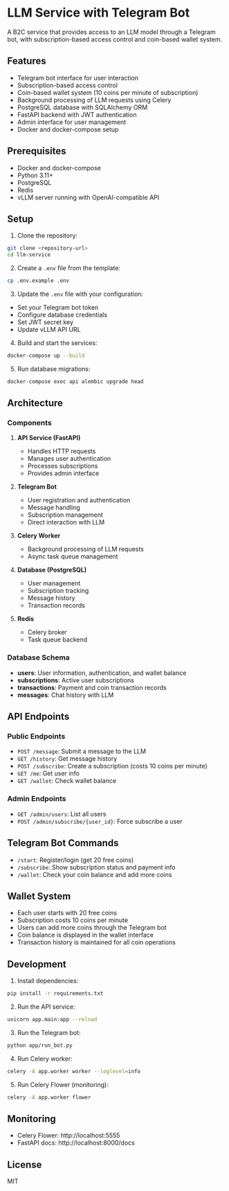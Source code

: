 # LLM Service with Telegram Bot

A B2C service that provides access to an LLM model through a Telegram bot, with subscription-based access control and coin-based wallet system.

## Features

- Telegram bot interface for user interaction
- Subscription-based access control
- Coin-based wallet system (10 coins per minute of subscription)
- Background processing of LLM requests using Celery
- PostgreSQL database with SQLAlchemy ORM
- FastAPI backend with JWT authentication
- Admin interface for user management
- Docker and docker-compose setup

## Prerequisites

- Docker and docker-compose
- Python 3.11+
- PostgreSQL
- Redis
- vLLM server running with OpenAI-compatible API

## Setup

1. Clone the repository:
```bash
git clone <repository-url>
cd llm-service
```

2. Create a `.env` file from the template:
```bash
cp .env.example .env
```

3. Update the `.env` file with your configuration:
- Set your Telegram bot token
- Configure database credentials
- Set JWT secret key
- Update vLLM API URL

4. Build and start the services:
```bash
docker-compose up --build
```

5. Run database migrations:
```bash
docker-compose exec api alembic upgrade head
```

## Architecture

### Components

1. **API Service (FastAPI)**
   - Handles HTTP requests
   - Manages user authentication
   - Processes subscriptions
   - Provides admin interface

2. **Telegram Bot**
   - User registration and authentication
   - Message handling
   - Subscription management
   - Direct interaction with LLM

3. **Celery Worker**
   - Background processing of LLM requests
   - Async task queue management

4. **Database (PostgreSQL)**
   - User management
   - Subscription tracking
   - Message history
   - Transaction records

5. **Redis**
   - Celery broker
   - Task queue backend

### Database Schema

- **users**: User information, authentication, and wallet balance
- **subscriptions**: Active user subscriptions
- **transactions**: Payment and coin transaction records
- **messages**: Chat history with LLM

## API Endpoints

### Public Endpoints

- `POST /message`: Submit a message to the LLM
- `GET /history`: Get message history
- `POST /subscribe`: Create a subscription (costs 10 coins per minute)
- `GET /me`: Get user info
- `GET /wallet`: Check wallet balance

### Admin Endpoints

- `GET /admin/users`: List all users
- `POST /admin/subscribe/{user_id}`: Force subscribe a user

## Telegram Bot Commands

- `/start`: Register/login (get 20 free coins)
- `/subscribe`: Show subscription status and payment info
- `/wallet`: Check your coin balance and add more coins

## Wallet System

- Each user starts with 20 free coins
- Subscription costs 10 coins per minute
- Users can add more coins through the Telegram bot
- Coin balance is displayed in the wallet interface
- Transaction history is maintained for all coin operations

## Development

1. Install dependencies:
```bash
pip install -r requirements.txt
```

2. Run the API service:
```bash
uvicorn app.main:app --reload
```

3. Run the Telegram bot:
```bash
python app/run_bot.py
```

4. Run Celery worker:
```bash
celery -A app.worker worker --loglevel=info
```

5. Run Celery Flower (monitoring):
```bash
celery -A app.worker flower
```

## Monitoring

- Celery Flower: http://localhost:5555
- FastAPI docs: http://localhost:8000/docs

## License

MIT